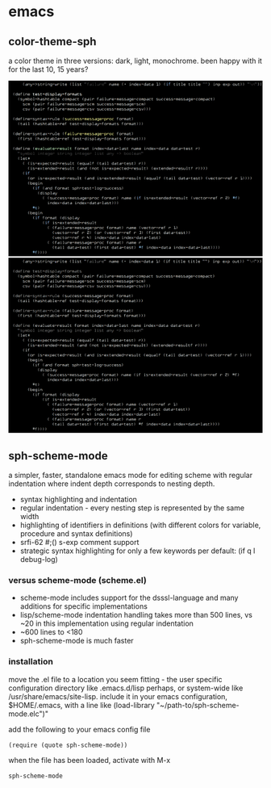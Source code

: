 # emacs
## color-theme-sph
a color theme in three versions: dark, light, monochrome. been happy with it for the last 10, 15 years?

![color theme dark](emacs/color-theme/dark.png?raw=true)
![color theme monochrome](emacs/color-theme/monochrome.png?raw=true)

## sph-scheme-mode
a simpler, faster, standalone emacs mode for editing scheme with regular indentation where indent depth corresponds to nesting depth.

* syntax highlighting and indentation
* regular indentation - every nesting step is represented by the same width
* highlighting of identifiers in definitions (with different colors for variable, procedure and syntax definitions)
* srfi-62 #;() s-exp comment support
* strategic syntax highlighting for only a few keywords per default: (if q l debug-log)

### versus scheme-mode (scheme.el)
* scheme-mode includes support for the dsssl-language and many additions for specific implementations
* lisp/scheme-mode indentation handling takes more than 500 lines, vs ~20 in this implementation using regular indentation
* ~600 lines to <180
* sph-scheme-mode is much faster

### installation
move the .el file to a location you seem fitting - the user specific configuration directory like .emacs.d/lisp perhaps, or system-wide like /usr/share/emacs/site-lisp.
include it in your emacs configuration, $HOME/.emacs, with a line like (load-library \"~/path-to/sph-scheme-mode.elc\")"

add the following to your emacs config file

    (require (quote sph-scheme-mode))

when the file has been loaded, activate with M-x

    sph-scheme-mode

